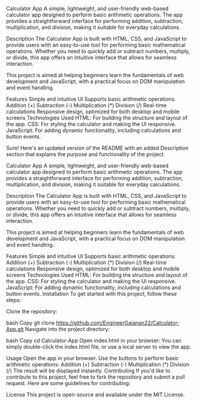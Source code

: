 Calculator App
A simple, lightweight, and user-friendly web-based calculator app designed to perform basic arithmetic operations. The app provides a straightforward interface for performing addition, subtraction, multiplication, and division, making it suitable for everyday calculations.

Description
The Calculator App is built with HTML, CSS, and JavaScript to provide users with an easy-to-use tool for performing basic mathematical operations. Whether you need to quickly add or subtract numbers, multiply, or divide, this app offers an intuitive interface that allows for seamless interaction.

This project is aimed at helping beginners learn the fundamentals of web development and JavaScript, with a practical focus on DOM manipulation and event handling.

Features
Simple and intuitive UI
Supports basic arithmetic operations:
Addition (+)
Subtraction (-)
Multiplication (*)
Division (/)
Real-time calculations
Responsive design, optimized for both desktop and mobile screens
Technologies Used
HTML: For building the structure and layout of the app.
CSS: For styling the calculator and making the UI responsive.
JavaScript: For adding dynamic functionality, including calculations and button events.


Sure! Here's an updated version of the README with an added Description section that explains the purpose and functionality of the project.

Calculator App
A simple, lightweight, and user-friendly web-based calculator app designed to perform basic arithmetic operations. The app provides a straightforward interface for performing addition, subtraction, multiplication, and division, making it suitable for everyday calculations.

Description
The Calculator App is built with HTML, CSS, and JavaScript to provide users with an easy-to-use tool for performing basic mathematical operations. Whether you need to quickly add or subtract numbers, multiply, or divide, this app offers an intuitive interface that allows for seamless interaction.

This project is aimed at helping beginners learn the fundamentals of web development and JavaScript, with a practical focus on DOM manipulation and event handling.

Features
Simple and intuitive UI
Supports basic arithmetic operations:
Addition (+)
Subtraction (-)
Multiplication (*)
Division (/)
Real-time calculations
Responsive design, optimized for both desktop and mobile screens
Technologies Used
HTML: For building the structure and layout of the app.
CSS: For styling the calculator and making the UI responsive.
JavaScript: For adding dynamic functionality, including calculations and button events.
Installation
To get started with this project, follow these steps:

Clone the repository:

bash
Copy
git clone https://github.com/EngineerGajanan22/Calculator-App.git
Navigate into the project directory:

bash
Copy
cd Calculator-App
Open index.html in your browser: You can simply double-click the index.html file, or use a local server to view the app.

Usage
Open the app in your browser.
Use the buttons to perform basic arithmetic operations:
Addition (+)
Subtraction (-)
Multiplication (*)
Division (/)
The result will be displayed instantly.
Contributing
If you'd like to contribute to this project, feel free to fork the repository and submit a pull request. Here are some guidelines for contributing:


License
This project is open-source and available under the MIT License.





